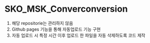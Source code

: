 # SKO_MSK_Converconversion

1. 해당 repositorie는 관리하지 않음
2. Github pages 기능을 통해 자동업로드 기능 구현
3. 자동 업로드 시 특정 시간 이후 업로드 한 파일을 자동 삭제하도록 코드 제작

